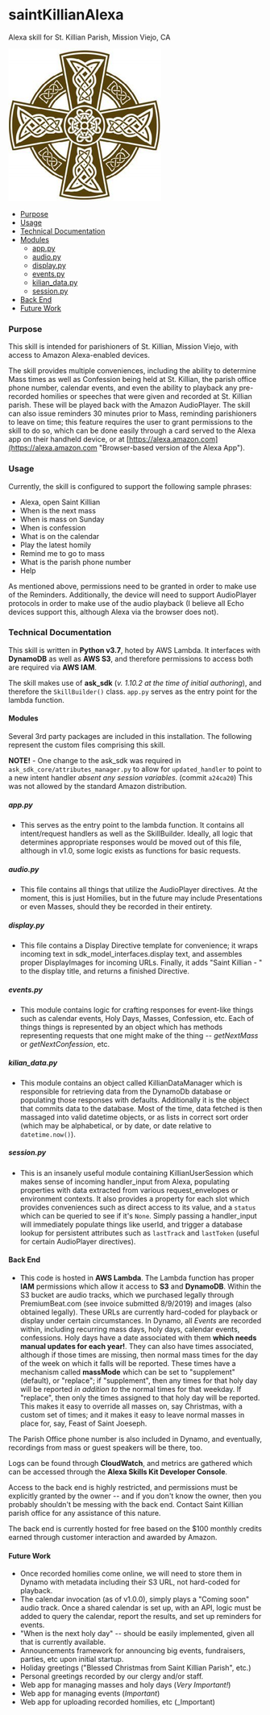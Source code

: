 # saintKillianAlexa
Alexa skill for St. Killian Parish, Mission Viejo, CA

![](./kilian-celtic-logo.jpg "St. Killian - Alexa skill")

* [Purpose](#purpose)
* [Usage](#usage)
* [Technical Documentation](#technical-documentation)
* [Modules](#modules)
  * [app.py](#appy)
  * [audio.py](#audio)
  * [display.py](#display)
  * [events.py](#events)
  * [kilian_data.py](#kilian_data)
  * [session.py](#session)
* [Back End](#back-end)
* [Future Work](#future-work)

### Purpose
This skill is intended for parishioners of St. Killian, Mission Viejo, with access to Amazon Alexa-enabled devices.

The skill provides multiple conveniences, including the ability to determine Mass times as well as Confession being held at St. Killian, the parish office phone number, calendar events, and even the ability to playback any pre-recorded homilies or speeches that were given and recorded at St. Killian parish.  These will be played back with the Amazon AudioPlayer.  The skill can also issue reminders 30 minutes prior to Mass, reminding parishioners to leave on time; this feature requires the user to grant permissions to the skill to do so, which can be done easily through a card served to the Alexa app on their handheld device, or at [https://alexa.amazon.com](https://alexa.amazon.com "Browser-based version of the Alexa App").

### Usage
Currently, the skill is configured to support the following sample phrases:
 
* Alexa, open Saint Killian
* When is the next mass
* When is mass on Sunday
* When is confession
* What is on the calendar
* Play the latest homily
* Remind me to go to mass
* What is the parish phone number
* Help

As mentioned above, permissions need to be granted in order to make use of the Reminders.  Additionally, the device will need to support AudioPlayer protocols in order to make use of the audio playback (I believe all Echo devices support this, although Alexa via the browser does not).

### Technical Documentation
This skill is written in **Python v3.7**, hoted by AWS Lambda.  It interfaces with **DynamoDB** as well as **AWS S3**, and therefore permissions to access both are required via **AWS IAM**.

The skill makes use of **ask_sdk** (_v. 1.10.2 at the time of initial authoring_), and therefore the `SkillBuilder()` class.  `app.py` serves as the entry point for the lambda function.

#### Modules
Several 3rd party packages are included in this installation. The following represent the custom files comprising this skill.

**NOTE!** - One change to the ask_sdk was required in `ask_sdk_core/attributes_manager.py` to allow for `updated_handler` to point to a new intent handler _absent any session variables_. (commit `a24ca20`) This was not allowed by the standard Amazon distribution.

##### app.py
* This serves as the entry point to the lambda function.  It contains all intent/request handlers as well as the SkillBuilder.  Ideally, all logic that determines appropriate responses would be moved out of this file, although in v1.0, some logic exists as functions for basic requests.

##### audio.py
* This file contains all things that utilize the AudioPlayer directives. At the moment, this is just Homilies, but in the future may include Presentations or even Masses, should they be recorded in their entirety.

##### display.py
* This file contains a Display Directive template for convenience; it wraps incoming text in sdk_model_interfaces.display text, and assembles proper DisplayImages for incoming URLs. Finally, it adds "Saint Killian - " to the display title, and returns a finished Directive.

##### events.py
* This module contains logic for crafting responses for event-like things such as calendar events, Holy Days, Masses, Confession, etc. Each of things things is represented by an object which has methods representing requests that one might make of the thing -- _getNextMass_ or _getNextConfession_, etc.

##### kilian_data.py
* This module contains an object called KillianDataManager which is responsible for retrieving data from the DynamoDb database or populating those responses with defaults. Additionally it is the object that commits data to the database. Most of the time, data fetched is then massaged into valid datetime objects, or as lists in correct sort order (which may be alphabetical, or by date, or date relative to `datetime.now()`).

##### session.py
* This is an insanely useful module containing KillianUserSession which makes sense of incoming handler_input from Alexa, populating properties with data extracted from various request_envelopes or environment contexts. It also provides a property for each slot which provides conveniences such as direct access to its value, and a `status` which can be queried to see if it's `None`.  Simply passing a handler_input will immediately populate things like userId, and trigger a database lookup for persistent attributes such as `lastTrack` and `lastToken` (useful for certain AudioPlayer directives).

#### Back End
* This code is hosted in **AWS Lambda**. The Lambda function has proper **IAM** permissions which allow it access to **S3** and **DynamoDB**.  Within the S3 bucket are audio tracks, which we purchased legally through PremiumBeat.com (see invoice submitted 8/9/2019) and images (also obtained legally). These URLs are currently hard-coded for playback or display under certain circumstances. In Dynamo, all _Events_ are recorded within, including recurring mass days, holy days, calendar events, confessions.  Holy days have a date associated with them **which needs manual updates for each year!**. They can also have times associated, although if those times are missing, then normal mass times for the day of the week on which it falls will be reported. These times have a mechanism called **massMode** which can be set to "supplement" (default), or "replace"; if "supplement", then any times for that holy day will be reported _in addition to_ the normal times for that weekday.  If "replace", then only the times assigned to that holy day will be reported.  This makes it easy to override all masses on, say Christmas, with a custom set of times; and it makes it easy to leave normal masses in place for, say, Feast of Saint Joeseph.

The Parish Office phone number is also included in Dynamo, and eventually, recordings from mass or guest speakers will be there, too.

Logs can be found through **CloudWatch**, and metrics are gathered which can be accessed through the **Alexa Skills Kit Developer Console**.

Access to the back end is highly restricted, and permissions must be explicitly granted by the owner -- and if you don't know the owner, then you probably shouldn't be messing with the back end. Contact Saint Killian parish office for any assistance of this nature.

The back end is currently hosted for free based on the $100 monthly credits earned through customer interaction and awarded by Amazon.

#### Future Work
* Once recorded homilies come online, we will need to store them in Dynamo with metadata including their S3 URL, not hard-coded for playback.
* The calendar invocation (as of v1.0.0), simply plays a "Coming soon" audio track. Once a shared calendar is set up, with an API, logic must be added to query the calendar, report the results, and set up reminders for events.
* "When is the next holy day" -- should be easily implemented, given all that is currently available.
* Announcements framework for announcing big events, fundraisers, parties, etc upon initial startup.
* Holiday greetings ("Blessed Christmas from Saint Killian Parish", etc.)
* Personal greetings recorded by our clergy and/or staff.
* Web app for managing masses and holy days (_Very Important!_)
* Web app for managing events (_Important_)
* Web app for uploading recorded homilies, etc (_Important)
